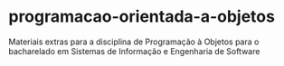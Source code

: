 # programacao-orientada-a-objetos
Materiais extras para a disciplina de Programação à Objetos para o bacharelado em Sistemas de Informação e Engenharia de Software
